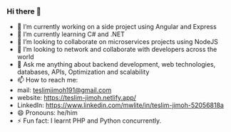 ### Hi there 👋
- 🔭 I’m currently working on a side project using Angular and Express
- 🌱 I’m currently learning C# and .NET
- 👯 I’m looking to collaborate on microservices projects using NodeJS 
- 🤔 I’m looking to network and collaborate with developers across the world
- 💬 Ask me anything about backend development, web technologies, databases, APIs, Optimization and scalability 
- 📫 How to reach me:
- mail: teslimjimoh191@gmail.com
- website: https://teslim-jimoh.netlify.app/
- LinkedIn: https://www.linkedin.com/mwlite/in/teslim-jimoh-52056818a
- 😄 Pronouns: he/him
- ⚡ Fun fact: I learnt PHP and Python concurrently.

